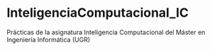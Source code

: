 # InteligenciaComputacional_IC
Prácticas de la asignatura Inteligencia Computacional del Máster en Ingeniería Informática (UGR)
